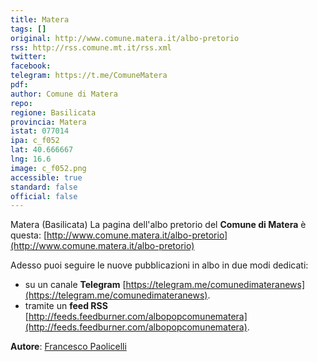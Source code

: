 ```yaml
---
title: Matera
tags: []
original: http://www.comune.matera.it/albo-pretorio
rss: http://rss.comune.mt.it/rss.xml
twitter:
facebook:
telegram: https://t.me/ComuneMatera
pdf:
author: Comune di Matera
repo:
regione: Basilicata
provincia: Matera
istat: 077014
ipa: c_f052
lat: 40.666667
lng: 16.6
image: c_f052.png
accessible: true
standard: false
official: false
---
```


Matera (Basilicata)
La pagina dell'albo pretorio del **Comune di Matera** è questa: [http://www.comune.matera.it/albo-pretorio](http://www.comune.matera.it/albo-pretorio)

Adesso puoi seguire le nuove pubblicazioni in albo in due modi dedicati:

* su un canale **Telegram** [https://telegram.me/comunedimateranews](https://telegram.me/comunedimateranews).
* tramite un **feed RSS** [http://feeds.feedburner.com/albopopcomunematera](http://feeds.feedburner.com/albopopcomunematera).


**Autore**: [Francesco Paolicelli](https://twitter.com/piersoft)
